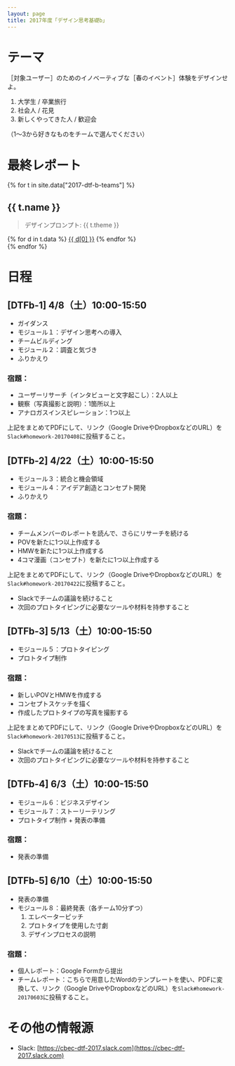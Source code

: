 ```yaml
---
layout: page
title: 2017年度「デザイン思考基礎b」
---
```


# テーマ

［対象ユーザー］のためのイノベーティブな［春のイベント］体験をデザインせよ。

1. 大学生 / 卒業旅行
2. 社会人 / 花見
3. 新しくやってきた人 / 歓迎会

（1〜3から好きなものをチームで選んでください）

# 最終レポート

{% for t in site.data["2017-dtf-b-teams"] %}
<h2>{{ t.name }}</h2>
<blockquote>デザインプロンプト: {{ t.theme }}</blockquote>
<div class="btn-group" role="group">
  {% for d in t.data %}
    <a href="{{ d[1] }}" role="button" class="btn"><span class="glyphicon glyphicon-circle-arrow-down" aria-hidden="true" />{{ d[0] }}</a>
  {% endfor %}
</div>
{% endfor %}


# 日程

## [DTFb-1] 4/8（土）10:00-15:50

- ガイダンス
- モジュール１：デザイン思考への導入
- チームビルディング
- モジュール２：調査と気づき
- ふりかえり

### 宿題：

- ユーザーリサーチ（インタビューと文字起こし）：2人以上
- 観察（写真撮影と説明）：1箇所以上
- アナロガスインスピレーション：1つ以上

上記をまとめてPDFにして、リンク（Google DriveやDropboxなどのURL）を``Slack#homework-20170408``に投稿すること。

## [DTFb-2] 4/22（土）10:00-15:50

- モジュール３：統合と機会領域
- モジュール４：アイデア創造とコンセプト開発
- ふりかえり

### 宿題：

- チームメンバーのレポートを読んで、さらにリサーチを続ける
- POVを新たに1つ以上作成する
- HMWを新たに1つ以上作成する
- 4コマ漫画（コンセプト）を新たに1つ以上作成する

上記をまとめてPDFにして、リンク（Google DriveやDropboxなどのURL）を``Slack#homework-20170422``に投稿すること。

- Slackでチームの議論を続けること
- 次回のプロトタイピングに必要なツールや材料を持参すること

## [DTFb-3] 5/13（土）10:00-15:50

- モジュール５：プロトタイピング
- プロトタイプ制作

### 宿題：

- 新しいPOVとHMWを作成する
- コンセプトスケッチを描く
- 作成したプロトタイプの写真を撮影する

上記をまとめてPDFにして、リンク（Google DriveやDropboxなどのURL）を``Slack#homework-20170513``に投稿すること。

- Slackでチームの議論を続けること
- 次回のプロトタイピングに必要なツールや材料を持参すること

## [DTFb-4] 6/3（土）10:00-15:50

- モジュール６：ビジネスデザイン
- モジュール７：ストーリーテリング
- プロトタイプ制作 + 発表の準備

### 宿題：

- 発表の準備

## [DTFb-5] 6/10（土）10:00-15:50

- 発表の準備
- モジュール８：最終発表（各チーム10分ずつ）
  1. エレベーターピッチ
  2. プロトタイプを使用した寸劇
  3. デザインプロセスの説明

### 宿題：

- 個人レポート：Google Formから提出
- チームレポート：こちらで用意したWordのテンプレートを使い、PDFに変換して、リンク（Google DriveやDropboxなどのURL）を``Slack#homework-20170603``に投稿すること。

# その他の情報源

- Slack: [https://cbec-dtf-2017.slack.com](https://cbec-dtf-2017.slack.com)

